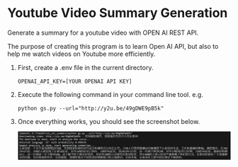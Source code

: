 # Youtube Video Summary Generation

Generate a summary for a youtube video with OPEN AI REST API.

The purpose of creating this program is to learn Open AI API, but also to help me watch videos on Youtube more efficiently.

1. First, create a .env file in the current directory.

    ```Env
    OPENAI_API_KEY=[YOUR OPENAI API KEY]
    ```

1. Execute the following command in your command line tool. e.g. 

    ```CLI
    python gs.py --url="http://y2u.be/49gDWE9pB5k"
    ```

1. Once everything works, you should see the screenshot below.

    ![alt text](assets/screenshot_exec.png)